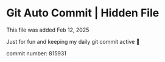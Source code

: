 # Git Auto Commit | Hidden File

This file was added Feb 12, 2025

Just for fun and keeping my daily git commit active 🤪

commit number: 815931
